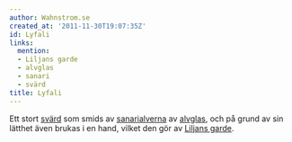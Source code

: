 ```yaml
---
author: Wahnstrom.se
created_at: '2011-11-30T19:07:35Z'
id: Lyfali
links:
  mention:
  - Liljans garde
  - alvglas
  - sanari
  - svärd
title: Lyfali
---
```


Ett stort [svärd] som smids av [sanarialverna] av [alvglas], och på grund av sin lätthet även brukas
i en hand, vilket den gör av [Liljans garde].

  [svärd]: svärd
  [sanarialverna]: sanari
  [alvglas]: alvglas
  [Liljans garde]: Liljans_garde